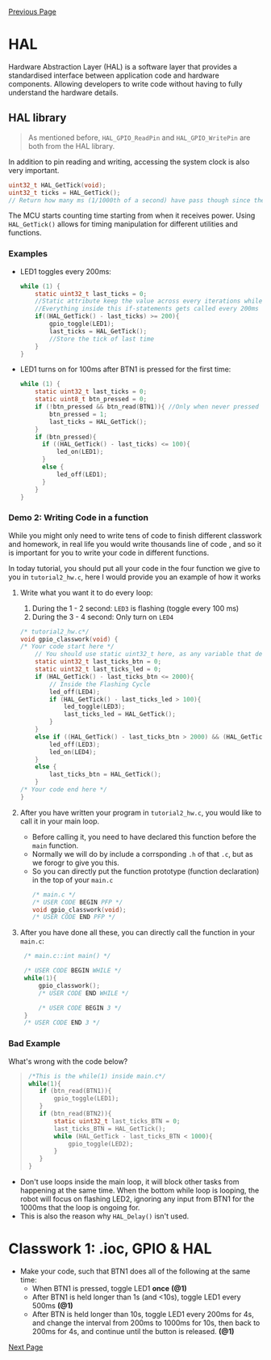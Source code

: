 [Previous Page](02-GPIO.md)

# HAL

Hardware Abstraction Layer (HAL) is a software layer that provides a standardised interface between application code and hardware components. Allowing developers to write code without having to fully understand the hardware details.

## HAL library

>As mentioned before, `HAL_GPIO_ReadPin` and `HAL_GPIO_WritePin` are both from the HAL library. 

In addition to pin reading and writing, accessing the system clock is also very important. 

```c
uint32_t HAL_GetTick(void);
uint32_t ticks = HAL_GetTick();
// Return how many ms (1/1000th of a second) have pass though since the MCU start running
```

The MCU starts counting time starting from when it receives power. Using `HAL_GetTick()` allows for timing manipulation for different utilities and functions. 

### Examples

- LED1 toggles every 200ms:

  ```c
  while (1) {
      static uint32_t last_ticks = 0;
      //Static attribute keep the value across every iterations while it will not be re-initized
      //Everything inside this if-statements gets called every 200ms
      if((HAL_GetTick() - last_ticks) >= 200){
          gpio_toggle(LED1);
          last_ticks = HAL_GetTick();
          //Store the tick of last time
      }
  }
  ```

- LED1 turns on for 100ms after BTN1 is pressed for the first time:
  ```c
  while (1) {
      static uint32_t last_ticks = 0;
      static uint8_t btn_pressed = 0;
      if (!btn_pressed && btn_read(BTN1)){ //Only when never pressed
          btn_pressed = 1;
          last_ticks = HAL_GetTick();
      }
      if (btn_pressed){
        if ((HAL_GetTick() - last_ticks) <= 100){
            led_on(LED1);
        }
        else {
            led_off(LED1);
        }
      }
  }
  ```

### Demo 2: Writing Code in a function 
While you might only need to write tens of code to finish different classwork and homework, in real life you would write thousands line of code , and so it is important for you to write your code in different functions.

In today tutorial, you should put all your code in the four function we give to you in `tutorial2_hw.c`, here I would provide you an example of how it works

1. Write what you want it to do every loop:
   1. During the 1 - 2 second: `LED3` is flashing (toggle every 100 ms)
   2. During the 3 - 4 second: Only turn on `LED4` 
    ```c
    /* tutorial2_hw.c*/
    void gpio_classwork(void) {
    /* Your code start here */
        // You should use static uint32_t here, as any variable that defined in main.c cannot call here unless you extern it
        static uint32_t last_ticks_btn = 0;
        static uint32_t last_ticks_led = 0;
        if (HAL_GetTick() - last_ticks_btn <= 2000){ 
            // Inside the Flashing Cycle
            led_off(LED4);
            if (HAL_GetTick() - last_ticks_led > 100){
                led_toggle(LED3);
                last_ticks_led = HAL_GetTick();
            }
        }
        else if ((HAL_GetTick() - last_ticks_btn > 2000) && (HAL_GetTick() - last_ticks_btn < 4000)) {
            led_off(LED3);
            led_on(LED4);
        }
        else {
            last_ticks_btn = HAL_GetTick();
        }        
    /* Your code end here */
    }
    ```

2. After you have written your program in `tutorial2_hw.c`, you would like to call it in your main loop.
   - Before calling it, you need to have declared this function before the `main` function. 
   - Normally we will do by include a corrsponding `.h` of that `.c`, but as we forogr to give you this.
   - So you can directly put the function prototype (function declaration) in the top of your `main.c`
        ```c
        /* main.c */
        /* USER CODE BEGIN PFP */
        void gpio_classwork(void);
        /* USER CODE END PFP */
        ```
3. After you have done all these, you can directly call the function in your `main.c`:
   ```c 
    /* main.c::int main() */

    /* USER CODE BEGIN WHILE */
    while(1){
        gpio_classwork();
        /* USER CODE END WHILE */

        /* USER CODE BEGIN 3 */
    }
    /* USER CODE END 3 */
   ```

### Bad Example 
What's wrong with the code below?
> ```c
>/*This is the while(1) inside main.c*/
>while(1){
>    if (btn_read(BTN1)){
>        gpio_toggle(LED1);
>    }
>    if (btn_read(BTN2)){
>        static uint32_t last_ticks_BTN = 0;
>        last_ticks_BTN = HAL_GetTick();
>        while (HAL_GetTick - last_ticks_BTN < 1000){
>            gpio_toggle(LED2);
>        }
>    }
>}
> ```

- Don't use loops inside the main loop, it will block other tasks from happening at the same time. When the bottom while loop is looping, the robot will focus on flashing LED2, ignoring any input from BTN1 for the 1000ms that the loop is ongoing for.
- This is also the reason why `HAL_Delay()` isn't used.

# Classwork 1: .ioc, GPIO & HAL
<!--
* When `BTN1` is held, `LED1` should be on. **(@1)**
* When `BTN2` is held, `LED2` should be flashing (toggle in 50ms).**(@1)**
* When both `BTN1` and `BTN2` are held, the following sequence is conducted:**(@2)**
  * `LED1` and `LED3` are on while `LED2` are flashing.
  * After 1 second, `LED1` and `LED3` are flashing while `LED2` are on.
  * After 1 second, repeat from step 1.
* Keyword: Finite State Machine
-->
- Make your code, such that BTN1 does all of the following at the same time:
  - When BTN1 is pressed, toggle LED1 **once** **(@1)**
  - After BTN1 is held longer than 1s (and <10s), toggle LED1 every 500ms **(@1)**
  - After BTN is held longer than 10s, toggle LED1 every 200ms for 4s, and change the interval from 200ms to 1000ms for 10s, then back to 200ms for 4s, and continue until the button is released. **(@1)**

[Next Page](04-TFT.md)
